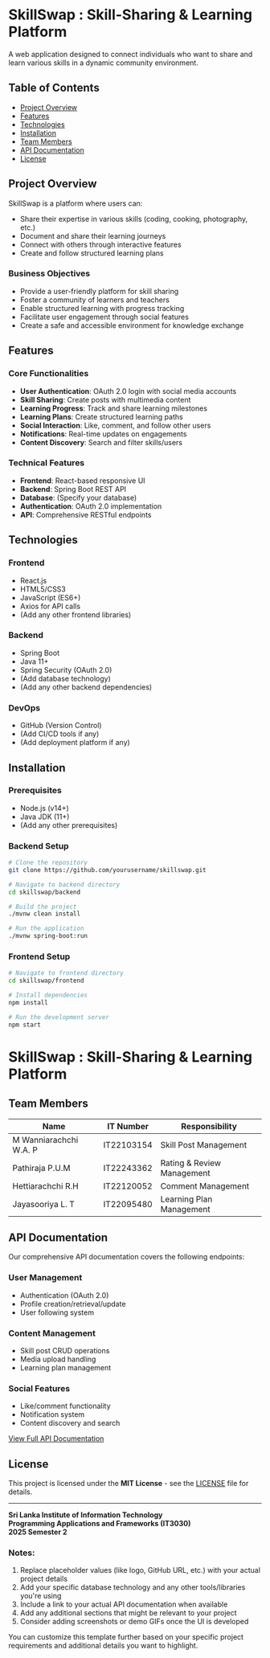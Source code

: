 # SkillSwap : Skill-Sharing & Learning Platform



A web application designed to connect individuals who want to share and learn various skills in a dynamic community environment.

## Table of Contents
- [Project Overview](#project-overview)
- [Features](#features)
- [Technologies](#technologies)
- [Installation](#installation)
- [Team Members](#team-members)
- [API Documentation](#api-documentation)
- [License](#license)

## Project Overview

SkillSwap is a platform where users can:
- Share their expertise in various skills (coding, cooking, photography, etc.)
- Document and share their learning journeys
- Connect with others through interactive features
- Create and follow structured learning plans

### Business Objectives
- Provide a user-friendly platform for skill sharing
- Foster a community of learners and teachers
- Enable structured learning with progress tracking
- Facilitate user engagement through social features
- Create a safe and accessible environment for knowledge exchange

## Features

### Core Functionalities
- **User Authentication**: OAuth 2.0 login with social media accounts
- **Skill Sharing**: Create posts with multimedia content
- **Learning Progress**: Track and share learning milestones
- **Learning Plans**: Create structured learning paths
- **Social Interaction**: Like, comment, and follow other users
- **Notifications**: Real-time updates on engagements
- **Content Discovery**: Search and filter skills/users

### Technical Features
- **Frontend**: React-based responsive UI
- **Backend**: Spring Boot REST API
- **Database**: (Specify your database)
- **Authentication**: OAuth 2.0 implementation
- **API**: Comprehensive RESTful endpoints

## Technologies

### Frontend
- React.js
- HTML5/CSS3
- JavaScript (ES6+)
- Axios for API calls
- (Add any other frontend libraries)

### Backend
- Spring Boot
- Java 11+
- Spring Security (OAuth 2.0)
- (Add database technology)
- (Add any other backend dependencies)

### DevOps
- GitHub (Version Control)
- (Add CI/CD tools if any)
- (Add deployment platform if any)

## Installation

### Prerequisites
- Node.js (v14+)
- Java JDK (11+)
- (Add any other prerequisites)

### Backend Setup
```bash
# Clone the repository
git clone https://github.com/yourusername/skillswap.git

# Navigate to backend directory
cd skillswap/backend

# Build the project
./mvnw clean install

# Run the application
./mvnw spring-boot:run
```

### Frontend Setup
```bash
# Navigate to frontend directory
cd skillswap/frontend

# Install dependencies
npm install

# Run the development server
npm start
```
# SkillSwap : Skill-Sharing & Learning Platform

## Team Members

| Name                     | IT Number    | Responsibility                     |
|--------------------------|--------------|------------------------------------|
| M Wanniarachchi W.A. P   | IT22103154   | Skill Post Management              |
| Pathiraja P.U.M          | IT22243362   | Rating & Review Management         |
| Hettiarachchi R.H        | IT22120052   | Comment Management                 |
| Jayasooriya L. T         | IT22095480   | Learning Plan Management           |

## API Documentation

Our comprehensive API documentation covers the following endpoints:

### User Management
- Authentication (OAuth 2.0)
- Profile creation/retrieval/update
- User following system

### Content Management
- Skill post CRUD operations
- Media upload handling
- Learning plan management

### Social Features
- Like/comment functionality
- Notification system
- Content discovery and search

[View Full API Documentation](#) <!-- Replace with actual link -->

## License

This project is licensed under the **MIT License** - see the [LICENSE](LICENSE) file for details.

---

**Sri Lanka Institute of Information Technology**  
**Programming Applications and Frameworks (IT3030)**  
**2025 Semester 2**


### Notes:
1. Replace placeholder values (like logo, GitHub URL, etc.) with your actual project details
2. Add your specific database technology and any other tools/libraries you're using
3. Include a link to your actual API documentation when available
4. Add any additional sections that might be relevant to your project
5. Consider adding screenshots or demo GIFs once the UI is developed

You can customize this template further based on your specific project requirements and additional details you want to highlight.
